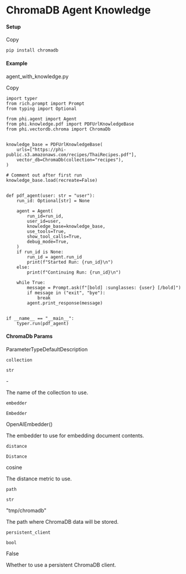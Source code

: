 # ChromaDB Agent Knowledge

#### Setup <a href="#setup" id="setup"></a>

Copy

```
pip install chromadb
```

#### [​](https://docs.phidata.com/vectordb/chroma#example)Example <a href="#example" id="example"></a>

agent\_with\_knowledge.py

Copy

```
import typer
from rich.prompt import Prompt
from typing import Optional

from phi.agent import Agent
from phi.knowledge.pdf import PDFUrlKnowledgeBase
from phi.vectordb.chroma import ChromaDb


knowledge_base = PDFUrlKnowledgeBase(
    urls=["https://phi-public.s3.amazonaws.com/recipes/ThaiRecipes.pdf"],
    vector_db=ChromaDb(collection="recipes"),
)

# Comment out after first run
knowledge_base.load(recreate=False)


def pdf_agent(user: str = "user"):
    run_id: Optional[str] = None

    agent = Agent(
        run_id=run_id,
        user_id=user,
        knowledge_base=knowledge_base,
        use_tools=True,
        show_tool_calls=True,
        debug_mode=True,
    )
    if run_id is None:
        run_id = agent.run_id
        print(f"Started Run: {run_id}\n")
    else:
        print(f"Continuing Run: {run_id}\n")

    while True:
        message = Prompt.ask(f"[bold] :sunglasses: {user} [/bold]")
        if message in ("exit", "bye"):
            break
        agent.print_response(message)


if __name__ == "__main__":
    typer.run(pdf_agent)
```

#### [​](https://docs.phidata.com/vectordb/chroma#chromadb-params)ChromaDb Params <a href="#chromadb-params" id="chromadb-params"></a>

ParameterTypeDefaultDescription

`collection`

`str`

\-

The name of the collection to use.

`embedder`

`Embedder`

OpenAIEmbedder()

The embedder to use for embedding document contents.

`distance`

`Distance`

cosine

The distance metric to use.

`path`

`str`

"tmp/chromadb"

The path where ChromaDB data will be stored.

`persistent_client`

`bool`

False

Whether to use a persistent ChromaDB client.
